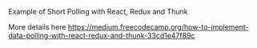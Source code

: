 Example of Short Polling with React, Redux and Thunk  

More details here https://medium.freecodecamp.org/how-to-implement-data-polling-with-react-redux-and-thunk-33cd1e47f89c
